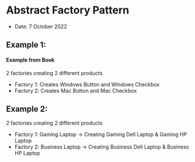 # Abstract Factory Pattern

- Date: 7 October 2022

## Example 1:

#### Example from Book

2 factories creating 2 different products 

- Factory 1: Creates Windows Button and Windows Checkbox
- Factory 2: Creates Mac Button and Mac Checkbox

## Example 2:

2 factories creating 2 different products 
- Factory 1: Gaming Laptop -> Creating Gaming Dell Laptop & Gaming HP Laptop
- Factory 2: Business Laptop -> Creating Business Dell Laptop & Business HP Laptop
